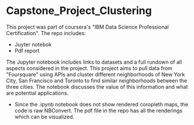 # Capstone_Project_Clustering
This project was part of coursera's "IBM Data Science Professional Certification".
The repo includes:
- Juyter notebok 
- Pdf report

The Jupyter notebook includes links to datasets and a full rundown of all aspects considered in the project.
This project aims to pull data from "Foursquare" using APIs and cluster different neighborhoods of New York City, San Francisco and Toronto to find similar neighborhoods between the three cities. The notebook discusses the value of this information and what are potential applications. 
* Since the .ipynb notebook does not show rendered coropleth maps, the code is raw NBConvert. The pdf file in the repo has all the renderings which can be visualized.
